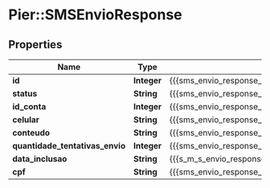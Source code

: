 # Pier::SMSEnvioResponse

## Properties
Name | Type | Description | Notes
------------ | ------------- | ------------- | -------------
**id** | **Integer** | {{{sms_envio_response_id_value}}} | [optional] 
**status** | **String** | {{{sms_envio_response_status_value}}} | [optional] 
**id_conta** | **Integer** | {{{sms_envio_response_id_conta_value}}} | [optional] 
**celular** | **String** | {{{sms_envio_response_celular_value}}} | [optional] 
**conteudo** | **String** | {{{sms_envio_response_conteudo_value}}} | [optional] 
**quantidade_tentativas_envio** | **Integer** | {{{sms_envio_response_quantidade_tentativas_envio_value}}} | [optional] 
**data_inclusao** | **String** | {{{s_m_s_envio_response_data_inclusao_value}}} | [optional] 
**cpf** | **String** | {{{sms_envio_response_cpf_value}}} | [optional] 


